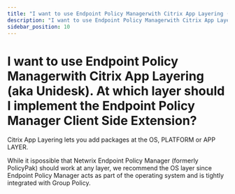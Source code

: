 ```yaml
---
title: "I want to use Endpoint Policy Managerwith Citrix App Layering (aka Unidesk). At which layer should I implement the Endpoint Policy Manager Client Side Extension?"
description: "I want to use Endpoint Policy Managerwith Citrix App Layering (aka Unidesk). At which layer should I implement the Endpoint Policy Manager Client Side Extension?"
sidebar_position: 10
---
```


# I want to use Endpoint Policy Managerwith Citrix App Layering (aka Unidesk). At which layer should I implement the Endpoint Policy Manager Client Side Extension?

Citrix App Layering lets you add packages at the OS, PLATFORM or APP LAYER.

While it ispossible that Netwrix Endpoint Policy Manager (formerly PolicyPak) should work at any
layer, we recommend the OS layer since Endpoint Policy Manager acts as part of the operating system
and is tightly integrated with Group Policy.
